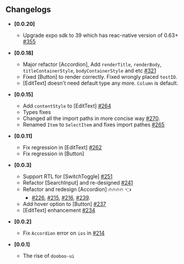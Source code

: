 ## Changelogs

- **[0.0.20]**

  - Upgrade expo sdk to 39 which has reac-native version of 0.63+ [#355](https://github.com/dooboolab/dooboo-ui/pull/355)

- **[0.0.18]**

  - Major refactor [Accordion], Add `renderTitle`, `renderBody`, `titleContainerStyle`, `bodyContainerStyle` and etc [#321](https://github.com/dooboolab/dooboo-ui/pull/321)
  - Fixed [Button] to render correctly. Fixed wrongly placed `testID`.
  - [EditText] doesn't need default type any more. `Column` is default.

- **[0.0.15]**

  - Add `contentStyle` to [EditText] [#264](https://github.com/dooboolab/dooboo-ui/pull/264)
  - Types fixes
  - Changed all the import paths in more concise way [#270](https://github.com/dooboolab/dooboo-ui/pull/270).
  - Renamed `Item` to `SelectItem` and fixes import pathes [#265](https://github.com/dooboolab/dooboo-ui/issues/265)

- **[0.0.11]**

  - Fix regression in [EditText] [#262](https://github.com/dooboolab/dooboo-ui/pull/262)
  - Fix regression in [Button]

- **[0.0.3]**

  - Support RTL for [SwitchToggle] [#251](https://github.com/dooboolab/dooboo-ui/pull/251)
  - Refactor [SearchInput] and re-designed [#241](https://github.com/dooboolab/dooboo-ui/pull/241)
  - Refactor and redesign [Accordion] 🔥🔥🔥🔥 👈
    - [#226](https://github.com/dooboolab/dooboo-ui/pull/226), [#215](https://github.com/dooboolab/dooboo-ui/pull/215), [#216](https://github.com/dooboolab/dooboo-ui/pull/216), [#239](https://github.com/dooboolab/dooboo-ui/pull/239).
  - Add hover option to [Button] [#237](https://github.com/dooboolab/dooboo-ui/pull/237)
  - [EditText] enhancement [#234](https://github.com/dooboolab/dooboo-ui/pull/234)

- **[0.0.2]**

  - Fix `Accordion` error on `ios` in [#214](https://github.com/dooboolab/dooboo-ui/pull/214)

- **[0.0.1]**
  - The rise of `dooboo-ui`
